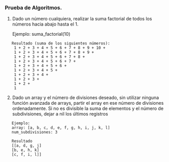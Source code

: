 ### Prueba de Algoritmos.

1. Dado un número cualquiera, realizar la suma factorial de todos los números hacia abajo hasta el 1.

   Ejemplo: suma_factorial(10)

```text
   Resultado (suma de los siguientes números):
    1 + 2 + 3 + 4 + 5 + 6 + 7 + 8 + 9 + 10 +
    1 + 2 + 3 + 4 + 5 + 6 + 7 + 8 + 9 +
    1 + 2 + 3 + 4 + 5 + 6 + 7 + 8 +
    1 + 2 + 3 + 4 + 5 + 6 + 7 +
    1 + 2 + 3 + 4 + 5 + 6 +
    1 + 2 + 3 + 4 + 5 +
    1 + 2 + 3 + 4 +
    1 + 2 + 3 +
    1 + 2 +
    1
```




2. Dado un array y el número de divisiones deseado, sin utilizar ninguna función avanzada de arrays, partir el array en ese número de divisiones ordenadamente. Si no es divisible la suma de elementos y el número de subdivisiones, dejar a nil los últimos registros

```text
   Ejemplo:
   array: [a, b, c, d, e, f, g, h, i, j, k, l]
   num_subdivisiones: 3
   
   Resultado
   [[a, d, g, j]
   [b, e, h, k]
   [c, f, i, l]]
```
